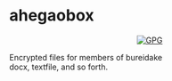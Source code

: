 # ahegaobox

<p align="center">
    <a href="#GPG">
        <img src="https://img.shields.io/badge/GPG-2.2.10-E52B50.svg"
            alt="GPG"></a>
</p>

Encrypted files for members of bureidake <br/>
docx, textfile, and so forth.
